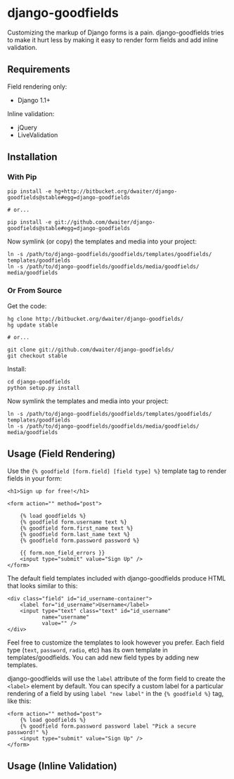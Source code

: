 django-goodfields
=================

Customizing the markup of Django forms is a pain. django-goodfields tries to
make it hurt less by making it easy to render form fields and add inline
validation.

Requirements
------------

Field rendering only:

* Django 1.1+

Inline validation:

* jQuery
* LiveValidation

Installation
------------

### With Pip

    pip install -e hg+http://bitbucket.org/dwaiter/django-goodfields@stable#egg=django-goodfields
    
    # or...
    
    pip install -e git://github.com/dwaiter/django-goodfields@stable#egg=django-goodfields

Now symlink (or copy) the templates and media into your project:

    ln -s /path/to/django-goodfields/goodfields/templates/goodfields/ templates/goodfields
    ln -s /path/to/django-goodfields/goodfields/media/goodfields/ media/goodfields

### Or From Source

Get the code:

    hg clone http://bitbucket.org/dwaiter/django-goodfields/
    hg update stable
    
    # or...
    
    git clone git://github.com/dwaiter/django-goodfields/
    git checkout stable

Install:

    cd django-goodfields
    python setup.py install

Now symlink the templates and media into your project:

    ln -s /path/to/django-goodfields/goodfields/templates/goodfields/ templates/goodfields
    ln -s /path/to/django-goodfields/goodfields/media/goodfields/ media/goodfields

Usage (Field Rendering)
-----------------------

Use the `{% goodfield [form.field] [field type] %}` template tag to render
fields in your form:

    <h1>Sign up for free!</h1>
    
    <form action="" method="post">
        
        {% load goodfields %}
        {% goodfield form.username text %}
        {% goodfield form.first_name text %}
        {% goodfield form.last_name text %}
        {% goodfield form.password password %}
        
        {{ form.non_field_errors }}
        <input type="submit" value="Sign Up" />
    </form>

The default field templates included with django-goodfields produce HTML that
looks similar to this:

    <div class="field" id="id_username-container">
        <label for="id_username">Username</label>
        <input type="text" class="text" id="id_username" 
               name="username"
               value="" />
    </div>

Feel free to customize the templates to look however you prefer. Each field
type (`text`, `password`, `radio`, etc) has its own template in
templates/goodfields. You can add new field types by adding new templates.

django-goodfields will use the `label` attribute of the form field to create
the `<label>` element by default. You can specify a custom label for a
particular rendering of a field by using `label "new label"` in the
`{% goodfield %}` tag, like this:

    <form action="" method="post">
        {% load goodfields %}
        {% goodfield form.password password label "Pick a secure password!" %}
        <input type="submit" value="Sign Up" />
    </form>

Usage (Inline Validation)
-------------------------

